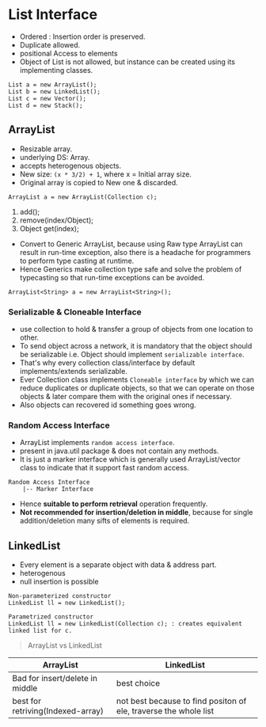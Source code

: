 # List Interface
- Ordered : Insertion order is preserved.
- Duplicate allowed.
- positional Access to elements 
- Object of List is not allowed, but instance can be created using its implementing classes.
```
List a = new ArrayList();
List b = new LinkedList();
List c = new Vector();
List d = new Stack();
```

## ArrayList
- Resizable array.
- underlying DS: Array.
- accepts heterogenous objects.
- New size: ```(x * 3/2) + 1```, where x = Initial array size.
- Original array is copied to New one & discarded.
```
ArrayList a = new ArrayList(Collection c);
```
1. add();
2. remove(index/Object);
3. Object get(index);
- Convert to Generic ArrayList, because using Raw type ArrayList can result in run-time exception, also there is a headache for programmers to perform type casting at runtime.
- Hence Generics make collection type safe and solve the problem of typecasting so that run-time exceptions can be avoided.
```
ArrayList<String> a = new ArrayList<String>();
```

### Serializable & Cloneable Interface
- use collection to hold & transfer a group of objects from one location to other.
- To send object across a network, it is mandatory that the object should be serializable i.e. Object should implement ```serializable interface```.
- That's why every collection class/interface by default implements/extends serializable.
- Ever Collection class implements ```Cloneable interface``` by which we can reduce duplicates or duplicate objects, so that we can operate on those objects & later compare them with the original ones if necessary.
- Also objects can recovered id something goes wrong.


### Random Access Interface
- ArrayList implements ```random access interface```.
- present in java.util package & does not contain any methods.
- It is just a marker interface which is generally used ArrayList/vector class to indicate that it support fast random access.
```
Random Access Interface
	|-- Marker Interface
```
- Hence **suitable to perform retrieval** operation frequently.
- **Not recommended for insertion/deletion in middle**, because for single addition/deletion many sifts of elements is required.

## LinkedList
- Every element is a separate object with data & address part.
- heterogenous
- null insertion is possible
```
Non-parameterized constructor
LinkedList ll = new LinkedList();

Parametrized constructor
LinkedList ll = new LinkedList(Collection c); : creates equivalent linked list for c.
```

> ArrayList vs LinkedList

| ArrayList | LinkedList |
|----|----|
|Bad for insert/delete in middle|best choice|
|best for retriving(Indexed-array)|not best because to find  positon of ele, traverse the whole list|
